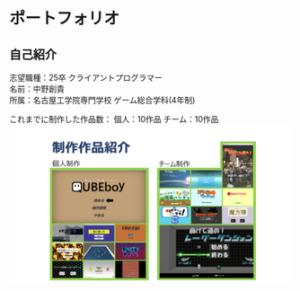 # ポートフォリオ
## 自己紹介
志望職種：25卒 クライアントプログラマー  
名前：中野創貴  
所属：名古屋工学院専門学校 ゲーム総合学科(4年制)

これまでに制作した作品数：
個人：10作品
チーム：10作品
![alt text](works.png)